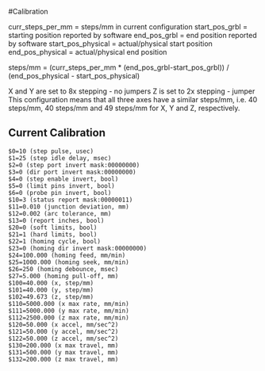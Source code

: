 #Calibration

curr_steps_per_mm = steps/mm in current configuration
start_pos_grbl = starting position reported by software
end_pos_grbl = end position reported by software
start_pos_physical = actual/physical start position
end_pos_physical = actual/physical end position

steps/mm = (curr_steps_per_mm * (end_pos_grbl-start_pos_grbl)) / (end_pos_physical - start_pos_physical)



X and Y are set to 8x stepping - no jumpers
Z is set to 2x stepping - jumper
This configuration means that all three axes have a similar steps/mm, i.e. 40 steps/mm, 40 steps/mm and 49 steps/mm for X, Y and Z, respectively.


## Current Calibration

```
$0=10 (step pulse, usec)
$1=25 (step idle delay, msec)
$2=0 (step port invert mask:00000000)
$3=0 (dir port invert mask:00000000)
$4=0 (step enable invert, bool)
$5=0 (limit pins invert, bool)
$6=0 (probe pin invert, bool)
$10=3 (status report mask:00000011)
$11=0.010 (junction deviation, mm)
$12=0.002 (arc tolerance, mm)
$13=0 (report inches, bool)
$20=0 (soft limits, bool)
$21=1 (hard limits, bool)
$22=1 (homing cycle, bool)
$23=0 (homing dir invert mask:00000000)
$24=100.000 (homing feed, mm/min)
$25=1000.000 (homing seek, mm/min)
$26=250 (homing debounce, msec)
$27=5.000 (homing pull-off, mm)
$100=40.000 (x, step/mm)
$101=40.000 (y, step/mm)
$102=49.673 (z, step/mm)
$110=5000.000 (x max rate, mm/min)
$111=5000.000 (y max rate, mm/min)
$112=2500.000 (z max rate, mm/min)
$120=50.000 (x accel, mm/sec^2)
$121=50.000 (y accel, mm/sec^2)
$122=50.000 (z accel, mm/sec^2)
$130=200.000 (x max travel, mm)
$131=500.000 (y max travel, mm)
$132=200.000 (z max travel, mm)
```
